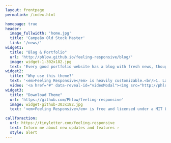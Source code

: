 ```yaml
---
layout: frontpage
permalink: /index.html

homepage: true
header:
  image_fullwidth: 'home.jpg'
  title: 'Campeão Old Stock Master'
  link: '/news/'
widget1:
  title: "Blog & Portfolio"
  url: 'http://phlow.github.io/feeling-responsive/blog/'
  image: widget-1-302x182.jpg
  text: 'Every good portfolio website has a blog with fresh news, thoughts and develop&shy;ments of your activities. <em>Feeling Responsive</em> offers you a fully functional blog with an archive page to give readers a quick overview of all your posts.'
widget2:
  title: "Why use this theme?"
  text: '<em>Feeling Responsive</em> is heavily customizable.<br/>1. Language-Support :)<br/>2. Optimized for speed and it&#39;s responsive.<br/>3. Built on <a href="http://foundation.zurb.com/">Foundation Framework</a>.<br/>4. Seven different Headers.<br/>5. Customizable navigation, footer,...'
  video: '<a href="#" data-reveal-id="videoModal"><img src="http://phlow.github.io/feeling-responsive/images/start-video-feeling-responsive-302x182.jpg" width="302" height="182" alt=""/></a>'
widget3:
  title: "Download Theme"
  url: 'https://github.com/Phlow/feeling-responsive'
  image: widget-github-303x182.jpg
  text: '<em>Feeling Responsive</em> is free and licensed under a MIT License. Make it your own and start building. Grab the <a href="https://github.com/Phlow/feeling-responsive/tree/bare-bones-version">Bare-Bones-Version</a> for a fresh start or learn how to use it with the <a href="https://github.com/Phlow/feeling-responsive/tree/gh-pages">education-version</a> with sample posts and images. Then tell me via Twitter <a href="http://twitter.com/phlow">@phlow</a>.'

callforaction:
  url: https://tinyletter.com/feeling-responsive
  text: Inform me about new updates and features ›
  style: alert
---
```



